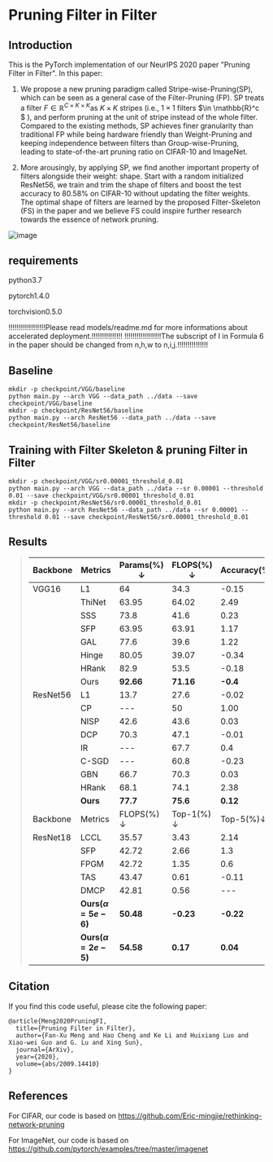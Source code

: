 # Pruning Filter in Filter

## Introduction

This is the PyTorch implementation of our NeurIPS 2020 paper "Pruning Filter in Filter". In this paper:
1) We propose a new pruning paradigm called Stripe-wise-Pruning(SP), which can be seen as a general case of the Filter-Pruning (FP). SP treats a filter $F \in \mathbb{R}^{C\times K\times K}$as $K\times K$ stripes (i.e., $1\times 1$ filters $\in \mathbb{R}^c $ ), and perform pruning at the unit of stripe instead of the whole filter. Compared to the existing methods, SP achieves finer granularity than traditional FP while being hardware friendly than Weight-Pruning and keeping independence between filters than Group-wise-Pruning, leading to state-of-the-art pruning ratio on CIFAR-10 and ImageNet. 

2) More arousingly, by applying SP, we find another important property of filters alongside their weight: shape. Start with a random initialized ResNet56, we train and trim the shape of filters and boost the test accuracy to 80.58% on CIFAR-10 without updating the filter weights. The optimal shape of filters are learned by the proposed Filter-Skeleton (FS) in the paper and we believe FS could inspire further research towards the essence of network pruning.

![image](BrokenNet_filter.png)

## requirements

python3.7

pytorch1.4.0

torchvision0.5.0

!!!!!!!!!!!!!!!!!!Please read models/readme.md for more informations about accelerated deployment.!!!!!!!!!!!!!!!
!!!!!!!!!!!!!!!!!!The subscript of I in Formula 6 in the paper should be changed from n,h,w to n,i,j.!!!!!!!!!!!!!!!

## Baseline

```shell
mkdir -p checkpoint/VGG/baseline
python main.py --arch VGG --data_path ../data --save checkpoint/VGG/baseline
mkdir -p checkpoint/ResNet56/baseline
python main.py --arch ResNet56 --data_path ../data --save checkpoint/ResNet56/baseline
```

## Training with Filter Skeleton & pruning Filter in Filter

```shell
mkdir -p checkpoint/VGG/sr0.00001_threshold_0.01
python main.py --arch VGG --data_path ../data --sr 0.00001 --threshold 0.01 --save checkpoint/VGG/sr0.00001_threshold_0.01
mkdir -p checkpoint/ResNet56/sr0.00001_threshold_0.01
python main.py --arch ResNet56 --data_path ../data --sr 0.00001 --threshold 0.01 --save checkpoint/ResNet56/sr0.00001_threshold_0.01
```

## Results

> | Backbone | Metrics                  | Params(%) $\downarrow$ | FLOPS(%) $\downarrow$ | Accuracy(%)$\downarrow$ |
> | -------- | ------------------------ | ---------------------- | --------------------- | ----------------------- |
> | VGG16    | L1                       | 64                     | 34.3                  | -0.15                   |
> |          | ThiNet                   | 63.95                  | 64.02                 | 2.49                    |
> |          | SSS                      | 73.8                   | 41.6                  | 0.23                    |
> |          | SFP                      | 63.95                  | 63.91                 | 1.17                    |
> |          | GAL                      | 77.6                   | 39.6                  | 1.22                    |
> |          | Hinge                    | 80.05                  | 39.07                 | -0.34                   |
> |          | HRank                    | 82.9                   | 53.5                  | -0.18                   |
> |          | Ours                     | **92.66**              | **71.16**             | **-0.4**                |
> | ResNet56 | L1                       | 13.7                   | 27.6                  | -0.02                   |
> |          | CP                       | ---                    | 50                    | 1.00                    |
> |          | NISP                     | 42.6                   | 43.6                  | 0.03                    |
> |          | DCP                      | 70.3                   | 47.1                  | -0.01                   |
> |          | IR                       | ---                    | 67.7                  | 0.4                     |
> |          | C-SGD                    | ---                    | 60.8                  | -0.23                   |
> |          | GBN                      | 66.7                   | 70.3                  | 0.03                    |
> |          | HRank                    | 68.1                   | 74.1                  | 2.38                    |
> |          | **Ours**                 | **77.7**               | **75.6**              | **0.12**                |
> | Backbone | Metrics                  | FLOPS(%) $\downarrow$  | Top-1(%) $\downarrow$ | Top-5(%)$\downarrow$    |
> | ResNet18 | LCCL                     | 35.57                  | 3.43                  | 2.14                    |
> |          | SFP                      | 42.72                  | 2.66                  | 1.3                     |
> |          | FPGM                     | 42.72                  | 1.35                  | 0.6                     |
> |          | TAS                      | 43.47                  | 0.61                  | -0.11                   |
> |          | DMCP                     | 42.81                  | 0.56                  | ---                     |
> |          | **Ours($\alpha =5e-6$)** | **50.48**              | **-0.23**             | **-0.22**               |
> |          | **Ours($\alpha =2e-5$)** | **54.58**              | **0.17**              | **0.04**                |

## Citation

If you find this code useful, please cite the following paper:

```
@article{Meng2020PruningFI,
  title={Pruning Filter in Filter},
  author={Fan-Xu Meng and Hao Cheng and Ke Li and Huixiang Luo and Xiao-wei Guo and G. Lu and Xing Sun},
  journal={ArXiv},
  year={2020},
  volume={abs/2009.14410}
}
```

## References

For CIFAR, our code is based on https://github.com/Eric-mingjie/rethinking-network-pruning

For ImageNet, our code is based on https://github.com/pytorch/examples/tree/master/imagenet
